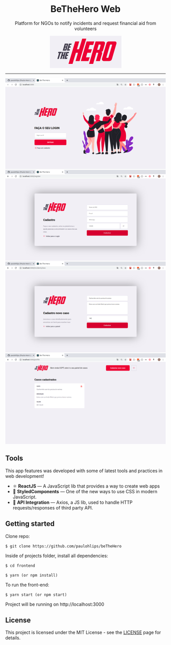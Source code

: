 <h1 align="center">
<br>
BeTheHero Web
</h1>

<p align="center">Platform for NGOs to notify incidents and request financial aid from volunteers</p>

</p>

[//]: # "Add your gifs/images here:"

<div align="center">
  <img src="./docs/logo.png" alt="demo" >
</div>

<hr />

<div  align="center" >
 <img alt="GoBarber Web" src="./docs/home.png"/>
 <img alt="GoBarber Web" src="./docs/cadastro.png"/>
 <img alt="GoBarber Web" src="./docs/incidente.png"/>

 <img alt="GoBarber Web" src="./docs/inc_cadastrado.png"/>

</div>

## Tools

[//]: # "Add the features of your project here:"

This app features was developed with some of latest tools and practices in web development!

- ⚛️ **ReactJS** — A JavaScript lib that provides a way to create web apps
- :nail_care: **StyledComponents** — One of the new ways to use CSS in modern JavaScript.
- :truck: **API Integration** — Axios, a JS lib, used to handle HTTP requests/responses of third party API.

## Getting started

Clone repo:

```
$ git clone https://github.com/paulohlips/beTheHero
```

Inside of projects folder, install all dependencies:

```
$ cd frontend
```

```
$ yarn (or npm install)
```

To run the front-end:

```
$ yarn start (or npm start)
```

Project will be running on http://localhost:3000

## License

This project is licensed under the MIT License - see the [LICENSE](https://opensource.org/licenses/MIT) page for details.
